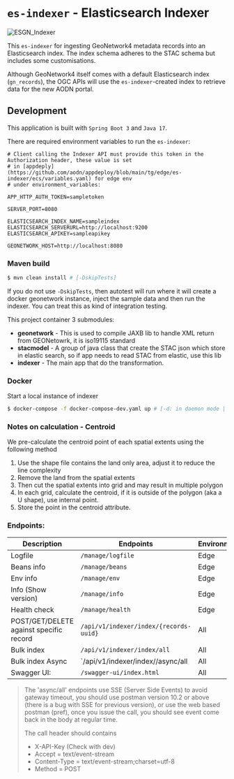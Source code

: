 # `es-indexer` - Elasticsearch Indexer

![ESGN_Indexer](https://github.com/aodn/es-indexer/assets/26201635/99615859-b4a4-48be-a3af-72b7f1fc048f)

This `es-indexer` for ingesting GeoNetwork4 metadata records into an Elasticsearch index. The index schema adheres to the STAC schema but includes some customisations.

Although GeoNetwork4 itself comes with a default Elasticsearch index (`gn_records`), the OGC APIs will use the `es-indexer`-created index to retrieve data for the new AODN portal.

## Development

This application is built with `Spring Boot 3` and `Java 17`.

There are required environment variables to run the `es-indexer`:

```env
# Client calling the Indexer API must provide this token in the Authorization header, these value is set
# in [appdeply](https://github.com/aodn/appdeploy/blob/main/tg/edge/es-indexer/ecs/variables.yaml) for edge env
# under environment_variables:

APP_HTTP_AUTH_TOKEN=sampletoken

SERVER_PORT=8080

ELASTICSEARCH_INDEX_NAME=sampleindex
ELASTICSEARCH_SERVERURL=http://localhost:9200
ELASTICSEARCH_APIKEY=sampleapikey

GEONETWORK_HOST=http://localhost:8080
```

### Maven build

```bash
$ mvn clean install # [-DskipTests]
```

If you do not use `-DskipTests`, then autotest will run where it will create a docker geonetwork instance, inject the
sample data and then run the indexer. You can treat this as kind of integration testing.

This project container 3 submodules:
* **geonetwork** - This is used to compile JAXB lib to handle XML return from GEONetowrk, it is iso19115 standard
* **stacmodel** - A group of java class that create the STAC json which store in elastic search, so if app needs to read
  STAC from elastic, use this lib
* **indexer** - The main app that do the transformation.

### Docker

Start a local instance of indexer

```bash
$ docker-compose -f docker-compose-dev.yaml up # [-d: in daemon mode | --build: to see the console logs]
```

### Notes on calculation - Centroid
We pre-calculate the centroid point of each spatial extents using the following method
1. Use the shape file contains the land only area, adjust it to reduce the line complexity
2. Remove the land from the spatial extents
3. Then cut the spatial extents into grid and may result in multiple polygon
4. In each grid, calculate the centroid, if it is outside of the polygon (aka a U shape), use internal point.
5. Store the point in the centroid attribute.

### Endpoints:

| Description                             | Endpoints                              | Environment |
|-----------------------------------------|----------------------------------------|-------------|
| Logfile                                 | `/manage/logfile`                      | Edge        |
| Beans info                              | `/manage/beans`                        | Edge        |
| Env info                                | `/manage/env`                          | Edge        |
| Info  (Show version)                    | `/manage/info`                         | Edge        |
| Health check                            | `/manage/health`                       | Edge        |
| POST/GET/DELETE against specific record | `/api/v1/indexer/index/{records-uuid}` | All         |
| Bulk index                              | `/api/v1/indexer/index/all`            | All         |
| Bulk index Async                        | `/api/v1/indexer/index//async/all      | All         |
| Swagger UI:                             | `/swagger-ui/index.html`               | All         |

> The 'async/all' endpoints use SSE (Server Side Events) to avoid gateway timeout, you should use
> postman version 10.2 or above (there is a bug with SSE for previous version), or use the web based
> postman (pref), once you issue the call, you should see event come back in the body at regular time.
>
> The call header should contains
> * X-API-Key  (Check with dev)
> * Accept = text/event-stream
> * Content-Type = text/event-stream;charset=utf-8
> * Method = POST
